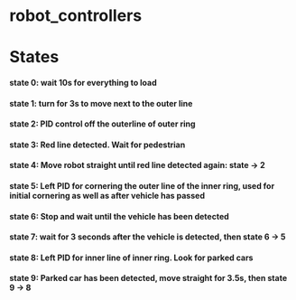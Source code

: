 # robot_controllers
<h1>States</h1>


<h4>state 0: wait 10s for everything to load</h4>

<h4>state 1: turn for 3s to move next to the outer line</h4>

<h4>state 2: PID control off the outerline of outer ring</h4>

<h4>state 3: Red line detected. Wait for pedestrian</h4>

<h4>state 4: Move robot straight until red line detected again: state -> 2</h4>

<h4>state 5: Left PID for cornering the outer line of the inner ring,
         used for initial cornering as well as after vehicle has passed</h4>

<h4>state 6: Stop and wait until the vehicle has been detected</h4>

<h4>state 7: wait for 3 seconds after the vehicle is detected, then state 6 -> 5</h4>

<h4>state 8: Left PID for inner line of inner ring. Look for parked cars</h4>

<h4>state 9: Parked car has been detected, move straight for 3.5s, then state 9 -> 8</h4>

